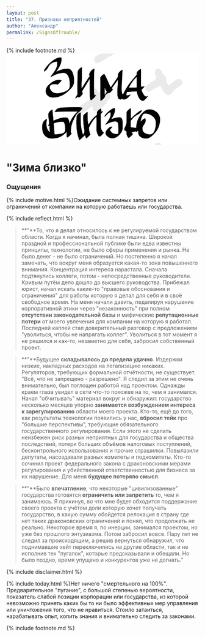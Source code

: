 ```yaml
---
layout: post
title: "37. Признаки неприятностей"
author: "Александр"
permalink: /SignsOfTrouble/
---
```

{% include footnote.md %}
<a href="/_cards/">!["Думал что тучи сгущаются "](/_img/37.svg)</a>
# "Зима близко"

### Ощущения
{% include motive.html %}Ожидание системных запретов или ограничений от компании на которую работаешь или государства.

{% include reflect.html %}
>**"**То, что я делал относилось к не регулируемой государством области. Когда я начинал, была полная тишина. Широкой праздной и профессиональной публике были едва известны принципы, технологии, не было сферы применения и рынка. Не было  денег - не было ограничений. Но постепенно я начал замечать, что вокруг меня образуется какая-то зона повышенного внимания. Концентрация интереса нарастала. Сначала подтянулись коллеги, потом - непосредственные руководители. Кривым путём дело дошло до высшего руководства. Прибежал юрист, начал искать какие-то "правовые обоснования и ограничения" для работы которую я делал для себя и в своё свободное время. На меня начали давить, педалируя нарушение корпоративной этики через "незаконность" при полном **отсутствии законодательной базы** и мифические **репутационные потери** от моего увлечения для компании на которую я работал. Последней каплей стал доверительный разговор с предложением "уволиться, чтобы не напрягать коллег". Уволиться в тот момент я не решился и как-то, незаметно для себя, забросил собственный проект.

>**"**Будущее **складывалось до предела удачно**. Издержки низкие, накладных расходов на легализацию никаких. Регуляторов, требующих формальной отчётности, не существует. "Всё, что не  запрещено - разрешено". Я следил за этим не очень внимательно, был поглощен работой над проектом. Однажды краем глаза увидел в сети что-то похожее на то, чем я занимался. Начал "обчитывать" материал вокруг и обнаружил: государство несколько месяцев упорно **занимается возбуждением интереса к зарегулированию** области моего проекта. Кто-то, ещё до того, как результаты технологии появились у нас, **вбросил тейк** про "большие перспективы", требующие обязательного государственного регулирования. Если этого не сделать неизбежен риск разных неприятных для государства и общества последствий, потери больших объёмов налоговых поступлений, бесконтрольного использования и прочие страшилки. Повылазили депутаты, насоздавали разных комитеты и подкомитеты. Кто-то сочинил проект федерального закона с драконовскими мерами регулирования и убийственной ответственностью для бизнеса за их нарушение. Для меня **будущее потеряло смысл**.  

>**"**Было **впечатление**, что некоторые "цивилизованные" государства готовятся **ограничить или запретить** то, чем я занимаюсь. Я прикинул, во что мне будет обходится поддержание своего проекта с учётом доли которую хочет получать государство, в какую сумму обойдется релокация в страну где нет таких драконовских ограничений и понял, что продолжать не реально. Некоторое время я, по инерции, занимался проектом, но уже без прошлого энтузиазма. Потом забросил вовсе. Пару  лет не следил за происходящим, а решив вернуться обнаружил, что поднимавшие хейт переключились на другие области, так и не исполнив тех "пугалок", которые предсказывали и обещали. Но было поздно, время упущено и конкурентов уже не догнать."

{% include disclaimer.html %}

{% include today.html %}Нет ничего "смертельного на 100%". Предварительное "пугание", с большой степенью вероятности, показатель слабой позиции корпорации или государства, из которой невозможно принять каких бы то ни было эффективных мер управления или уничтожения того, что не нравиться. Стоило затаиться, нарабатывать опыт, копить знания и внимательно следить за законами.

{% include footnote.md %}
